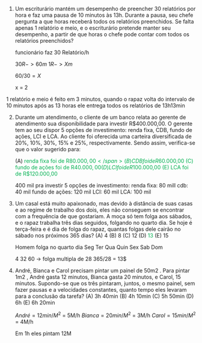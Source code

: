 1) Um escriturário mantém um desempenho de preencher 30 relatórios por hora e faz uma pausa de 10 minutos às 13h. Durante a pausa, seu chefe pergunta a que horas receberá todos os relatórios preenchidos. Se falta apenas 1 relatório e meio, e o escriturário pretende manter seu desempenho, a partir de que horas o chefe pode contar com todos os relatórios preenchidos?

	funcionário faz 30 Relatório/h
	
	$30R -> 60m$
	$1R -> Xm$
	
	$60/30 = X$
	
	x = 2 

1 relatório e meio é feito em 3 minutos, quando o rapaz volta do intervalo de 10 minutos após as 13 horas ele entrega todos os relatórios de 13h13min

2) Durante um atendimento, o cliente de um banco relata ao gerente de atendimento sua disponibilidade para investir R$400.000,00. O gerente tem ao seu dispor 5 opções de investimento: renda fixa, CDB, fundo de ações, LCI e LCA. Ao cliente foi oferecida uma carteira diversificada de 20%, 10%, 30%, 15% e 25%, respectivamente. Sendo assim, verifica-se que o valor sugerido para:

	(A) <span style="color:rgb(0, 176, 80)">renda fixa foi de R$80.000,00</span> 
	(B) CDB foi de R$60.000,00
	(C) fundo de ações foi de R$40.000,00 
	(D) LCI foi de R$100.000,00 
	(E) LCA foi de R$120.000,00

	400 mil pra investir
	5 opções de investimento:
	renda fixa: 80 mill
	cdb: 40 mil
	fundo de ações: 120 mil
	LCI: 60 mil
	LCA: 100 mil

3) Um casal está muito apaixonado, mas devido à distância de suas casas e ao regime de trabalho dos dois, eles não conseguem se encontrar com a frequência de que gostariam. A moça só tem folga aos sábados, e o rapaz trabalha três dias seguidos, folgando no quarto dia. Se hoje é terça-feira e é dia de folga do rapaz, quantas folgas dele cairão no sábado nos próximos 365 dias? 
	(A) 4 
	(B) 8 
	(C) 12 
	(D) <span style="color:rgb(0, 176, 80)">13</span> 
	(E) 15

	Homem folga no quarto dia
	Seg Ter Qua Quin Sex Sab Dom

	4 32 60  -> folga multipla de 28
	365/28 = 13$

4) André, Bianca e Carol precisam pintar um painel de 50m2 . Para pintar 1m2 , André gasta 12 minutos, Bianca gasta 20 minutos, e Carol, 15 minutos. Supondo-se que os três pintaram, juntos, o mesmo painel, sem fazer pausas e a velocidades constantes, quanto tempo eles levaram para a conclusão da tarefa? 
	(A) 3h 40min 
	(B) 4h 10min 
	(C) 5h 50min 
	(D) 6h 
	(E) 6h 20min

	$André = 12min/M^2$  = 5M/h
	$Bianca = 20min/M^2$ = 3M/h
	$Carol = 15min/M^2$ = 4M/h

	Em 1h eles pintam 12M
	